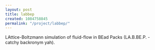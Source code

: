 ```yaml
---
layout: post
title: labbep
created: 1084758845
permalink: "/project/labbep/"
---
```

LAttice-Boltzmann simulation of fluid-flow in BEad Packs (LA.B.BE.P. - catchy backronym yah).
